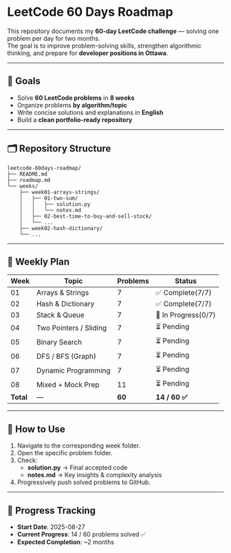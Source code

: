 # LeetCode 60 Days Roadmap

This repository documents my **60-day LeetCode challenge** — solving one problem per day for two months.  
The goal is to improve problem-solving skills, strengthen algorithmic thinking, and prepare for **developer positions in Ottawa**.

---

## 🚀 Goals
- Solve **60 LeetCode problems** in **8 weeks**
- Organize problems **by algorithm/topic**
- Write concise solutions and explanations in **English**
- Build a **clean portfolio-ready repository**

---

## 🗂 Repository Structure
```plaintext
leetcode-60days-roadmap/
├── README.md
├── roadmap.md
└── weeks/
    ├── week01-arrays-strings/
    │   ├── 01-two-sum/
    │   │   ├── solution.py
    │   │   └── notes.md
    │   ├── 02-best-time-to-buy-and-sell-stock/
    │   └── ...
    ├── week02-hash-dictionary/
    └── ...
```

---

## 📅 Weekly Plan
| Week | Topic                      | Problems | Status |
|------|---------------------------|----------|--------|
| 01   | Arrays & Strings         | 7        | ✅ Complete(7/7) |
| 02   | Hash & Dictionary       | 7        | ✅ Complete(7/7) |
| 03   | Stack & Queue          | 7        | 🔄 In Progress(0/7) |
| 04   | Two Pointers / Sliding | 7        | ⏳ Pending |
| 05   | Binary Search         | 7        | ⏳ Pending |
| 06   | DFS / BFS (Graph)    | 7        | ⏳ Pending |
| 07   | Dynamic Programming  | 7        | ⏳ Pending |
| 08   | Mixed + Mock Prep    | 11       | ⏳ Pending |
| **Total** | — | **60** | **14 / 60 ✅** |

---

## 📌 How to Use
1. Navigate to the corresponding week folder.
2. Open the specific problem folder.
3. Check:
    - **solution.py** → Final accepted code  
    - **notes.md** → Key insights & complexity analysis
4. Progressively push solved problems to GitHub.

---

## 🏁 Progress Tracking
- **Start Date**: 2025-08-27
- **Current Progress**: 14 / 60 problems solved ✅
- **Expected Completion**: ~2 months